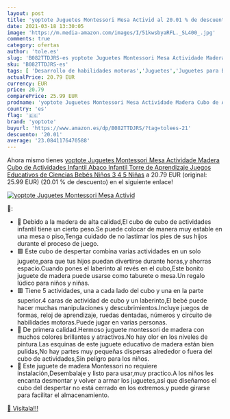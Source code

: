 ```yaml
---
layout: post
title: 'yoptote Juguetes Montessori Mesa Activid al 20.01 % de descuento'
date: 2021-03-18 13:30:05
image: 'https://m.media-amazon.com/images/I/51kwsbyaRFL._SL400_.jpg'
comments: true
category: ofertas
author: 'tole.es'
slug: 'B082TTDJRS-es yoptote Juguetes Montessori Mesa Actividade Madera Cubo de...'
sku: 'B082TTDJRS-es'
tags: [ 'Desarrollo de habilidades motoras','Juguetes','Juguetes para Bebés y primera infancia','Juguetes y juegos','bebés','yoptote', ]
actualPrice: 20.79 EUR
currency: EUR
price: 20.79
comparePrice: 25.99 EUR
prodname: 'yoptote Juguetes Montessori Mesa Actividade Madera Cubo de Actividades Infantil Abaco Infantil Torre de Aprendizaje Juegos Educativos de Ciencias Bebés Niños 3 4 5 Niñas'
country: 'es'
flag: '🇪🇸'
brand: 'yoptote'
buyurl: 'https://www.amazon.es/dp/B082TTDJRS/?tag=tolees-21'
descuento: '20.01'
average: '23.0841176470588'
---
```


Ahora mismo tienes [yoptote Juguetes Montessori Mesa Actividade Madera Cubo de Actividades Infantil Abaco Infantil Torre de Aprendizaje Juegos Educativos de Ciencias Bebés Niños 3 4 5 Niñas](https://www.amazon.es/dp/B082TTDJRS/?tag=tolees-21) a 20.79 EUR (original: 25.99 EUR) (20.01 %  de descuento) en el siguiente enlace!

[![yoptote Juguetes Montessori Mesa Activid](https://m.media-amazon.com/images/I/51kwsbyaRFL._SL400_.jpg)](https://www.amazon.es/dp/B082TTDJRS/?tag=tolees-21)

🔎:

- 💠 Debido a la madera de alta calidad,El cubo de cubo de actividades infantil tiene un cierto peso.Se puede colocar de manera muy estable en una mesa o piso,Tenga cuidado de no lastimar los pies de sus hijos durante el proceso de juego.
- 🟪 Este cubo de despertar combina varias actividades en un solo juguete,para que tus hijos puedan divertirse durante horas,y ahorras espacio.Cuando pones el laberinto al revés en el cubo,Este bonito juguete de madera puede usarse como taburete o mesa.Un regalo lúdico para niños y niñas.
- 🟥 Tiene 5 actividades, una a cada lado del cubo y una en la parte superior.4 caras de actividad de cubo y un laberinto,El bebé puede hacer muchas manipulaciones y descubrimientos.Incluye juegos de formas, reloj de aprendizaje, ruedas dentadas, números y circuito de habilidades motoras.Puede jugar en varias personas.
- 💠 De primera calidad.Hermoso juguete montessori de madera con muchos colores brillantes y atractivos.No hay olor en los niveles de pintura.Las esquinas de este juguete educativo de madera están bien pulidas,No hay partes muy pequeñas dispersas alrededor o fuera del cubo de actividades,Sin peligro para los niños.
- 💛 Este juguete de madera Montessori no requiere instalación,Desembalaje y listo para usar,muy practico.A los niños les encanta desmontar y volver a armar los juguetes,así que diseñamos el cubo del despertar no está cerrado en los extremos.y puede girarse para facilitar el almacenamiento.

[🛒 Visítala!!!](https://www.amazon.es/dp/B082TTDJRS/?tag=tolees-21)
